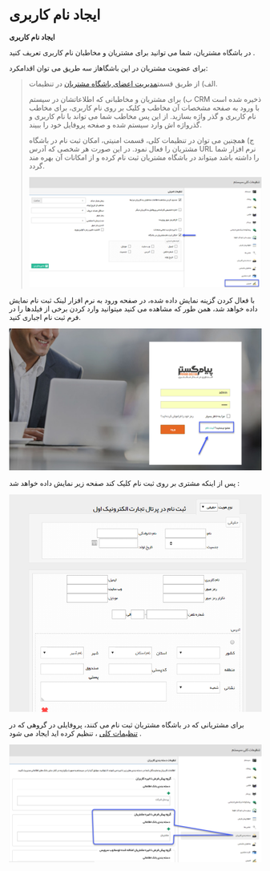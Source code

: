 # ایجاد نام کاربری        

**ایجاد نام کاربری**

در باشگاه مشتریان، شما می توانید برای مشتریان و مخاطبان نام کاربری تعریف کنید .

برای عضویت مشتریان در این باشگاهاز سه طریق می توان اقدامکرد:

> الف) از طریق قسمت[مدیریت اعضای باشگاه مشتریان](../../Setting/Customersclubmanagement.md) در تنظیمات.
> 
> ب)  برای مشتریان و مخاطبانی که اطلاعاتشان در سیستم CRM  ذخیره شده است با ورود به صفحه مشخصات آن مخاطب و کلیک بر روی نام کاربری، برای مخاطب نام کاربری و گذر واژه بسازید. از این پس مخاطب شما می تواند با نام کاربری و گذرواژه اش وارد سیستم شده و صفحه پروفایل خود را ببیند.
> 
> ج) همچنین می توان در تنظیمات کلی، قسمت امنیتی، امکان ثبت نام در باشگاه مشتریان را فعال نمود. در این صورت هر شخصی که آدرس URL نرم افزار شما را داشته باشد میتواند در باشگاه مشتریان ثبت نام کرده و از امکانات آن بهره مند گردد.
> 
> ![](CreateUserName/CreateUserName6.png)

با فعال کردن گزینه نمایش داده شده، در صفحه ورود به نرم افزار لینک ثبت نام نمایش داده خواهد شد، همن طور که مشاهده می کنید میتوانید وارد کردن برخی از فیلدها را در فرم ثبت نام اجباری کنید.

![](CreateUserName/CreateUserName7.png)

پس از اینکه مشتری بر روی ثبت نام کلیک کند صفحه زیر نمایش داده خواهد شد  :

![](CreateUserName/CreateUserName8.png)

برای مشتریانی که در باشگاه مشتریان ثبت نام می کنند، پروفایلی در گروهی که در [تنظیمات کلی](../../Setting/TotalSetting/UsersCategory.md) ، تنظیم کرده اید ایجاد می شود .

![](CreateUserName/CreateUserName9.png)